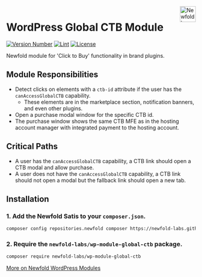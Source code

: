 <a href="https://newfold.com/" target="_blank">
    <img src="https://newfold.com/content/experience-fragments/newfold/site-header/master/_jcr_content/root/header/logo.coreimg.svg/1621395071423/newfold-digital.svg" alt="Newfold Logo" title="Newfold Digital" align="right" 
height="42" />
</a>

# WordPress Global CTB Module

[![Version Number](https://img.shields.io/github/v/release/newfold-labs/wp-module-global-ctb?color=21a0ed&labelColor=333333)](https://github.com/newfold-labs/wp-module-global-ctb/releases)
[![Lint](https://github.com/newfold-labs/wp-module-global-ctb/actions/workflows/lint.yml/badge.svg?branch=main)](https://github.com/newfold-labs/wp-module-global-ctb/actions/workflows/lint.yml)
[![License](https://img.shields.io/github/license/newfold-labs/wp-module-global-ctb?labelColor=333333&color=666666)](https://raw.githubusercontent.com/newfold-labs/wp-module-global-ctb/master/LICENSE)

Newfold module for 'Click to Buy' functionality in brand plugins.

## Module Responsibilities

- Detect clicks on elements with a `ctb-id` attribute if the user has the `canAccessGlobalCTB` capability.
  - These elements are in the marketplace section, notification banners, and even other plugins.
- Open a purchase modal window for the specific CTB id.
- The purchase window shows the same CTB MFE as in the hosting account manager with integrated payment to the hosting account.

## Critical Paths

- A user has the `canAccessGlobalCTB` capability, a CTB link should open a CTB modal and allow purchase.
- A user does not have the `canAccessGlobalCTB` capability, a CTB link should not open a modal but the fallback link should open a new tab.

## Installation

### 1. Add the Newfold Satis to your `composer.json`.

 ```bash
 composer config repositories.newfold composer https://newfold-labs.github.io/satis
 ```

### 2. Require the `newfold-labs/wp-module-global-ctb` package.

 ```bash
 composer require newfold-labs/wp-module-global-ctb
 ```

[More on Newfold WordPress Modules](https://github.com/newfold-labs/wp-module-loader)
